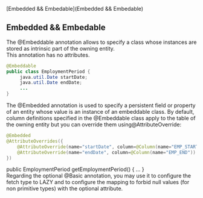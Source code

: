 [Embedded && Embedable](Embedded && Embedable)

## Embedded && Embedable
The @Embeddable annotation allows to specify a class whose instances are stored as intrinsic part of the owning entity.   
This annotation has no attributes.

```java
@Embeddable
public class EmploymentPeriod {
     java.util.Date startDate;
     java.util.Date endDate;
     ...
}
```   

The @Embedded annotation is used to specify a persistent field or property of an entity whose value is an instance of an embeddable class. By default, column definitions specified in the @Embeddable class apply to the table of the owning entity but you can override them using@AttributeOverride:

```java
@Embedded
@AttributeOverrides({
    @AttributeOverride(name="startDate", column=@Column(name="EMP_START")),
    @AttributeOverride(name="endDate", column=@Column(name="EMP_END"))
})
```
public EmploymentPeriod getEmploymentPeriod() { ... }   
Regarding the optional @Basic annotation, you may use it to configure the fetch type to LAZY and to configure the mapping to forbid null values (for non primitive types) with the optional attribute.
